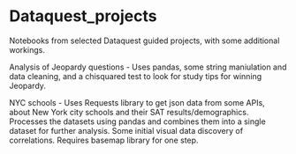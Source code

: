 # Dataquest_projects
Notebooks from selected Dataquest guided projects, with some additional workings.

Analysis of Jeopardy questions - Uses pandas, some string maniulation and data cleaning, and a chisquared test to look for study tips for winning Jeopardy.

NYC schools - Uses Requests library to get json data from some APIs, about New York city schools and their SAT results/demographics. Processes the datasets using pandas and combines them into a single dataset for further analysis. Some initial visual data discovery of correlations. Requires basemap library for one step. 
